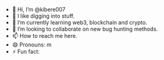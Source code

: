 - 👋 Hi, I’m @kibere007
- 👀 I like digging into stuff.
- 🌱 I’m currently learning web3, blockchain and crypto.
- 💞️ I’m looking to collaborate on new bug hunting methods.
- 📫 How to reach me here.
- 😄 Pronouns: m
- ⚡ Fun fact: 

<!---
kibere007/kibere007 is a ✨ special ✨ repository because its `README.md` (this file) appears on your GitHub profile.
You can click the Preview link to take a look at your changes.
--->

